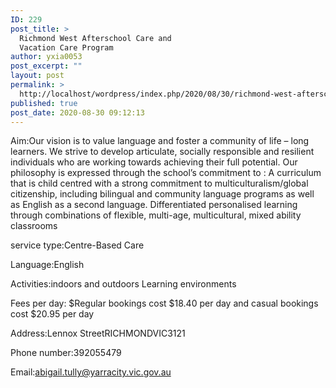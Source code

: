 ```yaml
---
ID: 229
post_title: >
  Richmond West Afterschool Care and
  Vacation Care Program
author: yxia0053
post_excerpt: ""
layout: post
permalink: >
  http://localhost/wordpress/index.php/2020/08/30/richmond-west-afterschool-care-and-vacation-care-program/
published: true
post_date: 2020-08-30 09:12:13
---
```

Aim:Our vision is to value language and foster a community of life – long learners. We strive to develop articulate, socially responsible and resilient individuals who are working towards achieving their full potential. Our philosophy is expressed through the school’s commitment to : A curriculum that is child centred with a strong commitment to multiculturalism/global citizenship, including bilingual and community language programs as well as English as a second language. Differentiated personalised learning through combinations of flexible, multi-age, multicultural, mixed ability classrooms

service type:Centre-Based Care

Language:English

Activities:indoors and outdoors Learning environments

Fees per day: $Regular bookings cost $18.40 per day and casual bookings cost $20.95 per day

Address:Lennox StreetRICHMONDVIC3121

Phone number:392055479

Email:abigail.tully@yarracity.vic.gov.au
